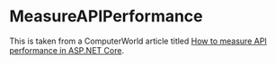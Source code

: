 # MeasureAPIPerformance
This is taken from a ComputerWorld article titled [How to measure API performance in ASP.NET Core](https://www.infoworld.com/article/3710708/how-to-measure-api-performance-in-asp-net-core.html?utm_date=20231116151840&utm_campaign=Top%20Enterprise%20Stories&utm_content=Title%3A%20How%20to%20measure%20API%20performance%20in%20ASP.NET%20Core&utm_term=Editorial%20-%20IDG%27s%20Top%20Enterprise%20Stories&utm_medium=email&utm_source=Adestra&huid=979d4114-dfb3-42b6-91ba-3b999c8d5522).
